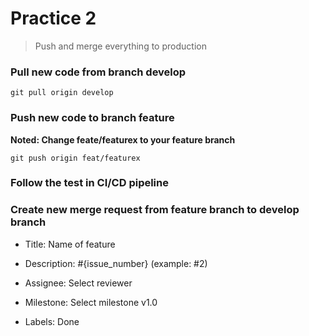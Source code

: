 # Practice 2

> Push and merge everything to production

### Pull new code from branch develop

```
git pull origin develop
```

### Push new code to branch feature

**Noted: Change feate/featurex to your feature branch**

```
git push origin feat/featurex
```

### Follow the test in CI/CD pipeline

### Create new merge request from feature branch to develop branch

- Title: Name of feature

- Description: #{issue_number} (example: #2)

- Assignee: Select reviewer

- Milestone: Select milestone v1.0

- Labels: Done